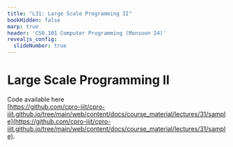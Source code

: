```yaml
---
title: "L31: Large Scale Programming II"
bookHidden: false
marp: true
header: 'CS0.101 Computer Programming (Monsoon 24)'
revealjs_config:
  slideNumber: true
---
```


# Large Scale Programming II

Code available here    
[https://github.com/cpro-iiit/cpro-iiit.github.io/tree/main/web/content/docs/course_material/lectures/31/sample](https://github.com/cpro-iiit/cpro-iiit.github.io/tree/main/web/content/docs/course_material/lectures/31/sample).